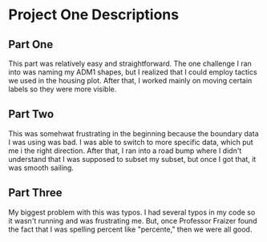 # Project One Descriptions

## Part One

This part was relatively easy and straightforward. The one challenge I ran into was naming my ADM1 shapes, but I realized that I could employ tactics we used in the housing plot. After that, I worked mainly on moving certain labels so they were more visible. 

## Part Two

This was somehwat frustrating in the beginning because the boundary data I was using was bad. I was able to switch to more specific data, which put me i the right direction. After that, I ran into a road bump where I didn't understand that I was supposed to subset my subset, but once I got that, it was smooth sailing. 

## Part Three

My biggest problem with this was typos. I had several typos in my code so it wasn't running and was frustrating me. But, once Professor Fraizer found the fact that I was spelling percent like "percente," then we were all good. 
